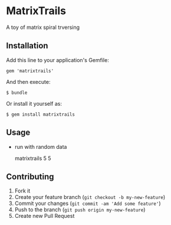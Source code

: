 # MatrixTrails

A toy of matrix spiral trversing

## Installation

Add this line to your application's Gemfile:

    gem 'matrixtrails'

And then execute:

    $ bundle

Or install it yourself as:

    $ gem install matrixtrails

## Usage

- run with random data

    matrixtrails 5 5


## Contributing

1. Fork it
2. Create your feature branch (`git checkout -b my-new-feature`)
3. Commit your changes (`git commit -am 'Add some feature'`)
4. Push to the branch (`git push origin my-new-feature`)
5. Create new Pull Request
